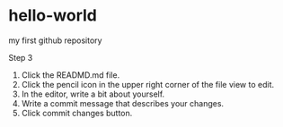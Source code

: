 # hello-world
my first github repository

Step 3

1. Click the READMD.md file.
2. Click the pencil icon in the upper right corner of the file view to edit.
3. In the editor, write a bit about yourself.
4. Write a commit message that describes your changes.
5. Click commit changes button.
